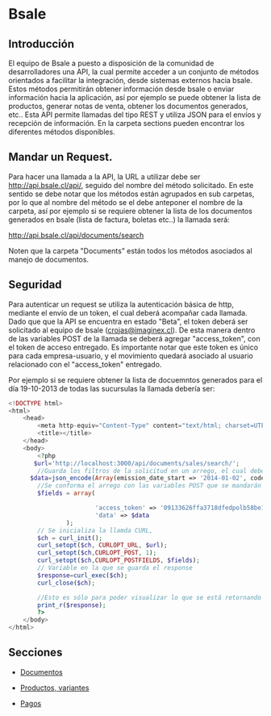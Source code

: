 # Bsale



## Introducción
El equipo de Bsale a puesto a disposición de la comunidad de desarrolladores  una API, la cual permite acceder  a un conjunto de métodos orientados a facilitar la integración, desde sistemas externos hacia bsale.
Estos  métodos permitirán obtener información desde bsale o enviar información  hacia la aplicación, así por ejemplo se puede  obtener  la lista de productos, generar notas de venta, obtener los documentos generados, etc..
Esta API permite llamadas del tipo REST y utiliza JSON para el envíos y recepción de información.
En  la carpeta sections pueden encontrar los diferentes métodos disponibles.

## Mandar un Request.

Para hacer una llamada a la API, la URL a utilizar debe ser http://api.bsale.cl/api/, seguido del nombre del método solicitado. En este sentido se  debe notar que los métodos están agrupados en sub carpetas, por lo que al nombre del método se el debe anteponer el nombre de la carpeta, así por ejemplo si se requiere obtener la lista de los documentos generados en bsale (lista de factura, boletas etc..) la llamada será:

http://api.bsale.cl/api/documents/search

Noten que la carpeta "Documents" están todos los métodos asociados al manejo de documentos.

## Seguridad

Para autenticar un request se utiliza la autenticación básica de http, mediante el envío  de un token, el cual deberá acompañar cada llamada.
Dado que que la API se encuentra en estado "Beta", el token deberá ser solicitado al equipo de bsale (crojas@imaginex.cl).
De esta manera dentro de las variables POST de la llamada se deberá agregar "access_token", con el token de acceso entregado.
Es importante notar que este token es único para cada empresa-usuario, y el movimiento quedará asociado al usuario relacionado con el "access_token" entregado.

Por ejemplo si se requiere obtener la lista de docuemntos generados para el día 19-10-2013 de todas las sucursulas la llamada debería  ser:

```php
<!DOCTYPE html>
<html>
    <head>
        <meta http-equiv="Content-Type" content="text/html; charset=UTF-8">
        <title></title>
    </head>
    <body>
        <?php
       $url='http://localhost:3000/api/documents/sales/search/';
        //Guarda los filtros de la solicitud en un arrego, el cual debe ser guardado en formato JSON
      $data=json_encode(Array(emission_date_start => '2014-01-02', code_sii=>'33', emission_date_end=>'2014-01-2'));
        //Se conforma el arrego con las variables POST que se mandarán en el Request 
        $fields = array(

                        'access_token' => '09133626ffa3718dfedpolb58be12f7c120ba880cfcfea',
                        'data' => $data                    
				);
        // Se inicializa la llamda CURL, 
        $ch = curl_init();
        curl_setopt($ch, CURLOPT_URL, $url);
        curl_setopt($ch,CURLOPT_POST, 1);
        curl_setopt($ch,CURLOPT_POSTFIELDS, $fields);
        // Variable en la que se guarda el response
        $response=curl_exec($ch);
        curl_close($ch);

        //Esto es sólo para poder visualizar lo que se está retornando
        print_r($response);
        ?>
    </body>
</html>

```


## Secciones

* [Documentos](https://github.com/gmontero/API-Bsale/blob/master/sections/documentos.mkd)

* [Productos, variantes](https://github.com/gmontero/API-Bsale/blob/master/sections/productos.mkd)

* [Pagos](https://github.com/gmontero/API-Bsale/blob/master/sections/pagos.mkd)
